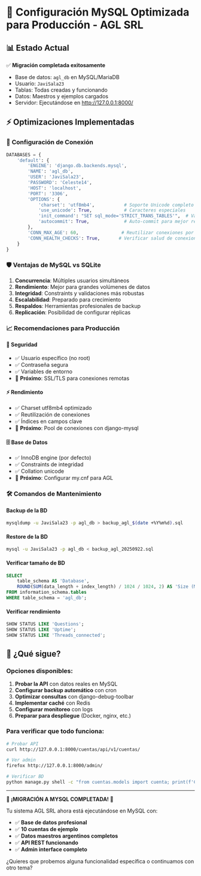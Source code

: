 # 🚀 Configuración MySQL Optimizada para Producción - AGL SRL

## 📊 Estado Actual
✅ **Migración completada exitosamente**
- Base de datos: `agl_db` en MySQL/MariaDB
- Usuario: `JaviSala23`
- Tablas: Todas creadas y funcionando
- Datos: Maestros y ejemplos cargados
- Servidor: Ejecutándose en http://127.0.0.1:8000/

## ⚡ Optimizaciones Implementadas

### 🔗 **Configuración de Conexión**
```python
DATABASES = {
    'default': {
        'ENGINE': 'django.db.backends.mysql',
        'NAME': 'agl_db',
        'USER': 'JaviSala23',
        'PASSWORD': 'Celeste14',
        'HOST': 'localhost',
        'PORT': '3306',
        'OPTIONS': {
            'charset': 'utf8mb4',           # Soporte Unicode completo
            'use_unicode': True,            # Caracteres especiales
            'init_command': "SET sql_mode='STRICT_TRANS_TABLES'",  # Validaciones estrictas
            'autocommit': True,             # Auto-commit para mejor rendimiento
        },
        'CONN_MAX_AGE': 60,                # Reutilizar conexiones por 60 segundos
        'CONN_HEALTH_CHECKS': True,       # Verificar salud de conexiones
    }
}
```

### 🛡️ **Ventajas de MySQL vs SQLite**
1. **Concurrencia**: Múltiples usuarios simultáneos
2. **Rendimiento**: Mejor para grandes volúmenes de datos
3. **Integridad**: Constraints y validaciones más robustas
4. **Escalabilidad**: Preparado para crecimiento
5. **Respaldos**: Herramientas profesionales de backup
6. **Replicación**: Posibilidad de configurar réplicas

### 📈 **Recomendaciones para Producción**

#### 🔐 **Seguridad**
- ✅ Usuario específico (no root)
- ✅ Contraseña segura
- ✅ Variables de entorno
- 🔄 **Próximo**: SSL/TLS para conexiones remotas

#### ⚡ **Rendimiento**
- ✅ Charset utf8mb4 optimizado
- ✅ Reutilización de conexiones
- ✅ Índices en campos clave
- 🔄 **Próximo**: Pool de conexiones con django-mysql

#### 🗄️ **Base de Datos**
- ✅ InnoDB engine (por defecto)
- ✅ Constraints de integridad
- ✅ Collation unicode
- 🔄 **Próximo**: Configurar my.cnf para AGL

### 🛠️ **Comandos de Mantenimiento**

#### Backup de la BD
```bash
mysqldump -u JaviSala23 -p agl_db > backup_agl_$(date +%Y%m%d).sql
```

#### Restore de la BD
```bash
mysql -u JaviSala23 -p agl_db < backup_agl_20250922.sql
```

#### Verificar tamaño de BD
```sql
SELECT 
    table_schema AS 'Database',
    ROUND(SUM(data_length + index_length) / 1024 / 1024, 2) AS 'Size (MB)'
FROM information_schema.tables 
WHERE table_schema = 'agl_db';
```

#### Verificar rendimiento
```sql
SHOW STATUS LIKE 'Questions';
SHOW STATUS LIKE 'Uptime';
SHOW STATUS LIKE 'Threads_connected';
```

## 🎯 **¿Qué sigue?**

### Opciones disponibles:
1. **Probar la API** con datos reales en MySQL
2. **Configurar backup automático** con cron
3. **Optimizar consultas** con django-debug-toolbar
4. **Implementar caché** con Redis
5. **Configurar monitoreo** con logs
6. **Preparar para despliegue** (Docker, nginx, etc.)

### Para verificar que todo funciona:
```bash
# Probar API
curl http://127.0.0.1:8000/cuentas/api/v1/cuentas/

# Ver admin
firefox http://127.0.0.1:8000/admin/

# Verificar BD
python manage.py shell -c "from cuentas.models import cuenta; print(f'Cuentas en MySQL: {cuenta.objects.count()}')"
```

---

**🎉 ¡MIGRACIÓN A MYSQL COMPLETADA! 🎉**

Tu sistema AGL SRL ahora está ejecutándose en MySQL con:
- ✅ **Base de datos profesional**
- ✅ **10 cuentas de ejemplo**
- ✅ **Datos maestros argentinos completos**
- ✅ **API REST funcionando**
- ✅ **Admin interface completo**

¿Quieres que probemos alguna funcionalidad específica o continuamos con otro tema?